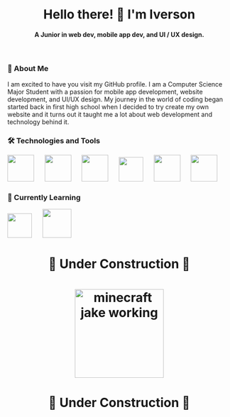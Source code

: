 <h1 align="center">Hello there! 👋 I'm Iverson</h1>
<h4 align="center">A Junior in web dev, mobile app dev, and UI / UX design.</h3>

</br>
<h3>👤 About Me</h3>

I am excited to have you visit my GitHub profile. I am a Computer Science Major Student with a passion for mobile app development, website development, and UI/UX design. My journey in the world of coding began started back in first high school when I decided to try create my own website and it turns out it taught me a lot about web development and technology behind it.

<h3>🛠️ Technologies and Tools</h3>

<img src="https://github.com/iberso/iberso/assets/74914280/9ad99f05-ac24-4389-b681-e26d2f95a139" height="60">
&nbsp&nbsp&nbsp&nbsp
<img src="https://github.com/iberso/iberso/assets/74914280/0d5c20b5-9f1c-4cc3-a929-6fb011a144e5" height="60">
&nbsp&nbsp&nbsp&nbsp
<img src="https://github.com/iberso/iberso/assets/74914280/a1b77ef2-58c2-4df3-9e7b-b9781114c895" height="60">
&nbsp&nbsp&nbsp&nbsp
<img src="https://github.com/iberso/iberso/assets/74914280/84b40ac0-ef6a-4ce9-a56f-9bdaf6bcb596" height="55">
&nbsp&nbsp&nbsp&nbsp
<img src="https://github.com/iberso/iberso/assets/74914280/5191700b-15c0-4fb2-8ff4-2c65cab4b83c" height="60">
&nbsp&nbsp&nbsp&nbsp
<img src="https://github.com/iberso/iberso/assets/74914280/b139251b-a5b5-482a-a8b6-b1b1449aa6f2" height="60">

<h3>📝 Currently Learning</h3>
<img src="https://github.com/iberso/iberso/assets/74914280/414beeb1-5610-486e-9781-ae12ca432289" height="55">
&nbsp&nbsp&nbsp&nbsp
<img src="https://github.com/iberso/iberso/assets/74914280/984337fd-1b4a-4f97-a5a7-a7849afa77bb" height="65">
&nbsp&nbsp&nbsp&nbsp

<h1 align="center">🚧 Under Construction 🚧</h1>
<h1 align="center">
<img src="https://media.tenor.com/rEUfrrBlzl4AAAAi/minecraft-adeventure-time.gif" alt="minecraft jake working" height="200" width="200">
</h1>
<h1 align="center">🚧 Under Construction 🚧</h1>
<!--
**iberso/iberso** is a ✨ _special_ ✨ repository because its `README.md` (this file) appears on your GitHub profile.

Here are some ideas to get you started:

- 🔭 I’m currently working on ...
- 🌱 I’m currently learning ...
- 👯 I’m looking to collaborate on ...
- 🤔 I’m looking for help with ...
- 💬 Ask me about ...
- 📫 How to reach me: ...
- 😄 Pronouns: ...
- ⚡ Fun fact: ...
-->
